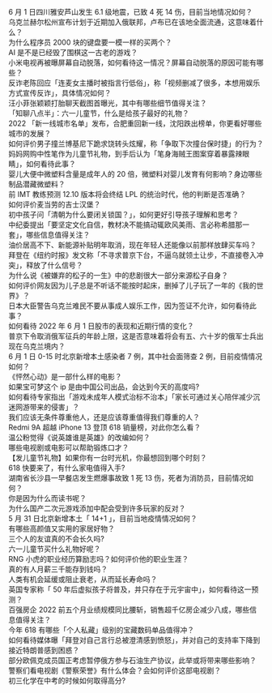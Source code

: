 6 月 1 日四川雅安芦山发生 6.1 级地震，已致 4 死 14 伤，目前当地情况如何？  
乌克兰赫尔松州宣布计划于近期加入俄联邦，卢布已在该地全面流通，这意味着什么？  
为什么程序员 2000 块的键盘要一模一样的买两个？  
AI 是不是已经毁了围棋这一古老的游戏？  
小米电视再被曝屏幕自动脱落，如何看待这一情况？屏幕自动脱落的原因可能有哪些？  
反诈老陈回应「连麦女主播时被指言行低俗」，称「视频删减了很多，本想用娱乐方式宣传反诈」，具体情况如何？  
汪小菲张颖颖打胎聊天截图首曝光，其中有哪些细节值得关注？  
「知聊八点半」：六一儿童节，什么是给孩子最好的礼物？  
2022 「新一线城市名单」发布，合肥重回新一线，沈阳跌出榜单，你更看好哪些城市的发展？  
如何评价男子撞兰博基尼下跪求饶转头炫耀，称「争取下次撞台保时捷」的行为？  
妈妈网购中性笔作为儿童节礼物，到手后认为「笔身海贼王图案穿着暴露辣眼睛」，如何看待此事？  
婴儿大便中微塑料含量是成年人的 20 倍，微塑料对婴儿发育有何影响？身边哪些制品潜藏微塑料？  
前 IMT 教练预测 12.10 版本将会终结 LPL 的统治时代，他的判断是否准确？  
如何评价麦当劳的吉士汉堡？  
初中孩子问「清朝为什么要闭关锁国？」，如何更好引导孩子理解和思考？  
中纪委提出「要坚定文化自信，教材决不能搞动辄欧风美雨、言必称希腊那一套」，哪些信息值得关注？  
油价居高不下、新能源补贴明年取消，现在年轻人还能像以前那样放肆买车吗？  
拜登在《纽约时报》发文称「不寻求普京下台，不逼乌就领土让步，不直接卷入冲突」，释放了什么信号？  
为什么说《被嫌弃的松子的一生》中的悲剧很大一部分来源松子自身？  
如何评价网友因为儿子总是不听话不能按时起床，删掉了儿子玩了一年的《我的世界》？  
日本大臣警告乌克兰难民不要从事成人娱乐工作，因为签证不允许，如何看待此事？  
如何看待 2022 年 6 月 1 日股市的表现和近期行情的变化？  
普京下令取消俄军征兵的年龄上限，这是否意味着将会有五、六十岁的俄军士兵出现在乌克兰境内？  
6 月 1 日 0-15 时北京新增本土感染者 7 例，其中社会面筛查 2 例，目前疫情情况如何？  
《怦然心动》是一部什么样的电影？  
如果宝可梦这个 ip 是由中国公司出品，会达到今天的高度吗?  
如何看待专家指出「游戏未成年人模式治标不治本」「家长可通过关心陪伴减少沉迷网游带来的侵害」？  
我们应该无条件尊重他人，还是应该尊重值得我们尊重的人？  
Redmi 9A 超越 iPhone 13 登顶 618 销量榜，对此你怎么看？  
温公粉觉得《说英雄谁是英雄》的改编如何？  
哪些电视剧或电影可以帮助锻炼口才？  
【发儿童节礼物】如果你有一台时光机，你最想回到哪个时刻？  
618 快要来了，有什么家电值得入手?  
湖南省长沙县一早餐店发生燃爆事故致 1 死 13 伤，死者为消防员，目前情况如何？  
你是因为什么而读书呢？  
为什么国产二次元游戏添加中配会受到许多玩家的反对？  
5 月 31 日北京新增本土「 14+1 」，目前当地疫情情况如何？  
有哪些高颜值又实用的家居好物？  
三个人的友谊真的不会长久吗?  
六一儿童节买什么礼物好呢？  
RNG 小虎的职业经历算励志吗？如何评价他的职业生涯？  
真的有人月薪三千能存到钱吗？  
人类有机会延缓或阻止衰老，从而延长寿命吗？  
英国专家称「 50 年后虚拟孩子将普及，并只存在于元宇宙中」，如何看待这一预测？  
百强房企 2022 前五个月业绩规模同比腰斩，销售超千亿房企减少八成，哪些信息值得关注？  
今年 618 有哪些「个人私藏」级别的宝藏数码单品值得冲？  
如何看待媒体曝「拜登对自己言行总被澄清感到愤怒」，并对自己的支持率下降到接近特朗普感到困惑？  
部分欧佩克成员国正考虑暂停俄方参与石油生产协议，此举或将带来哪些影响？  
警察们看电视剧《警察荣誉》有什么体会？会如何评价这部电视剧？  
初三化学在中考的时候如何取得高分?  
